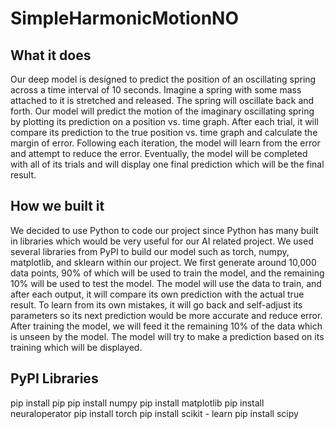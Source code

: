 # SimpleHarmonicMotionNO
## What it does
Our deep model is designed to predict the position of an oscillating spring across a time interval of 10 seconds. Imagine a spring with some mass attached to it is stretched and released. The spring will oscillate back and forth. Our model will predict the motion of the imaginary oscillating spring by plotting its prediction on a position vs. time graph. After each trial, it will compare its prediction to the true position vs. time graph and calculate the margin of error. Following each iteration, the model will learn from the error and attempt to reduce the error. Eventually, the model will be completed with all of its trials and will display one final prediction which will be the final result. 
## How we built it
We decided to use Python to code our project since Python has many built in libraries which would be very useful for our AI related project. We used several libraries from PyPI to build our model such as torch, numpy, matplotlib, and sklearn within our project. We first generate around 10,000 data points, 90% of which will be used to train the model, and the remaining 10% will be used to test the model. The model will use the data to train, and after each output, it will compare its own prediction with the actual true result. To learn from its own mistakes, it will go back and self-adjust its parameters so its next prediction would be more accurate and reduce error. After training the model, we will feed it the remaining 10% of the data which is unseen by the model. The model will try to make a prediction based on its training which will be displayed.
## PyPI Libraries
pip install pip
pip install numpy
pip install matplotlib
pip install neuraloperator
pip install torch
pip install scikit - learn
pip install scipy
